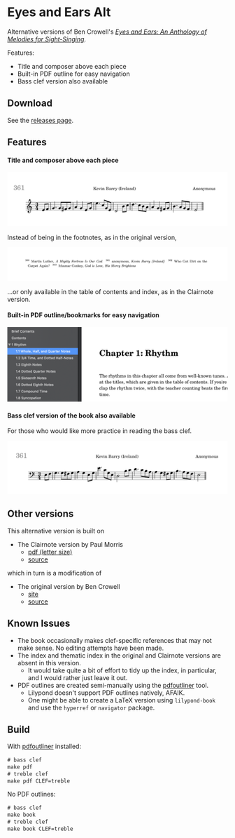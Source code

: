 
# Eyes and Ears Alt

Alternative versions of Ben Crowell's [*Eyes and Ears: An Anthology of Melodies for Sight-Singing*](http://www.lightandmatter.com/sight/sight.html).

Features:

- Title and composer above each piece
- Built-in PDF outline for easy navigation
- Bass clef version also available

## Download

See the [releases page](https://github.com/GHPen/eyes-and-ears/releases).


## Features

#### Title and composer above each piece

![](screenshots/title_composer.png)

Instead of being in the footnotes, as in the original version,

![](screenshots/footnote.png)

...or only available in the table of contents and index, as in the Clairnote version. 

#### Built-in PDF outline/bookmarks for easy navigation

![](screenshots/pdfoutline.png)

#### Bass clef version of the book also available

For those who would like more practice in reading the bass clef.

![](screenshots/bass.png)
  

## Other versions

This alternative version is built on

- The Clairnote version by Paul Morris
  - [pdf (letter size)](https://clairnote.org/more-sheet-music-files/eyes-and-ears-clairnote-sn-let.pdf)
  - [source](https://github.com/PaulMorris/eyes-and-ears-clairnote)

which in turn is a modification of

- The original version by Ben Crowell 
  - [site](http://www.lightandmatter.com/sight/sight.html)
  - [source](https://github.com/bcrowell/eyes_and_ears)

## Known Issues

- The book occasionally makes clef-specific references that may not make sense. No editing attempts have been made. 
- The index and thematic index in the original and Clairnote versions are absent in this version. 
  - It would take quite a bit of effort to tidy up the index, in particular, and I would rather just leave it out. 
- PDF outlines are created semi-manually using the [pdfoutliner](https://github.com/GHPen/pdfoutliner) tool. 
  - Lilypond doesn't support PDF outlines natively, AFAIK. 
  - One might be able to create a LaTeX version using `lilypond-book` and use the `hyperref` or `navigator` package. 

## Build

With [pdfoutliner](https://github.com/GHPen/pdfoutliner) installed: 

```
# bass clef
make pdf
# treble clef
make pdf CLEF=treble
```

No PDF outlines:

```
# bass clef
make book
# treble clef
make book CLEF=treble
```
